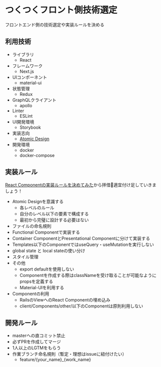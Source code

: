# つくつくフロント側技術選定

フロントエンド側の技術選定や実装ルールを決める

## 利用技術

- ライブラリ
  - React
- フレームワーク
  - Next.js
- UIコンポーネント
  - material-ui
- 状態管理
  - Redux
- GraphQLクライアント
  - apollo
- Linter
  - ESLint
- UI開発環境
  - Storybook
- 実装志向
  - [Atomic Design](https://qiita.com/yoshimo123/items/302fb3f1698a8db3cf23)
- 開発環境
  - docker
  - docker-compose

## 実装ルール

[React Componentの実装ルールを決めてみた](https://moneyforward.com/engineers_blog/2020/02/18/react-component-rules/)から拝借🙏適宜付け足していきましょう！

- Atomic Designを意識する
  - 各レベルのルール
  - 自分のレベル以下の要素で構成する
  - 最初から完璧に設計する必要はない
- ファイルの命名規則
- Functional Componentで実装する
- Container ComponentとPresentational Componentに分けて実装する
- Templates以下のComponentではuseQuery・useMutationを実行しない
- global state と local stateの使い分け
- スタイル管理
- その他
  - export defaultを使用しない
  - Componentを作成する際はclassNameを受け取ることが可能なようにpropsを定義する
  - Material-UIを利用する
- Componentの利用
  - RailsのViewへのReact Componentの埋め込み
  - client/Components/other/以下のComponentは原則利用しない

## 開発ルール

- masterへの直コミット禁止
- 必ずPRを作成してマージ
- 1人以上のLGTMをもらう
- 作業ブランチ命名規則（暫定・理想はissueに紐付けたい）
  - feature/{your_name}_{work_name}

